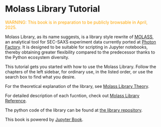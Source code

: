 # Molass Library Tutorial

<font color="orange">WARNING: This book is in preparation to be publicly browsable in April, 2025.</font>

Molass Library, as its name suggests, is a library style rewrite of [MOLASS](https://www.jstage.jst.go.jp/article/biophysico/20/1/20_e200001/_article), an analytical tool for SEC-SAXS experiment data currently ported at [Photon Factory](https://pfwww.kek.jp/saxs/MOLASS.html). It is designed to be suitable for scripting in Jupyter notebooks, thereby obtaining greater flexibility compared to the predecessor thanks to the Python ecosystem diversity.

This tutorial gets you started with how to use the Molass Library. Follow the chapters of the left sidebar, for ordinary use, in the listed order, or use the search box to find what you desire.

For the theoretical explanation of the library, see [Molass Library Theory](https://freesemt.github.io/molass-theory/).

For detailed description of each fucntion, check out [Molass Library Reference](https://freesemt.github.io/molass-reference/).

The python code of the library can be found at [the library repository](https://github.com/freesemt/molass-library).

This book is powered by [Jupyter Book](https://jupyterbook.org).